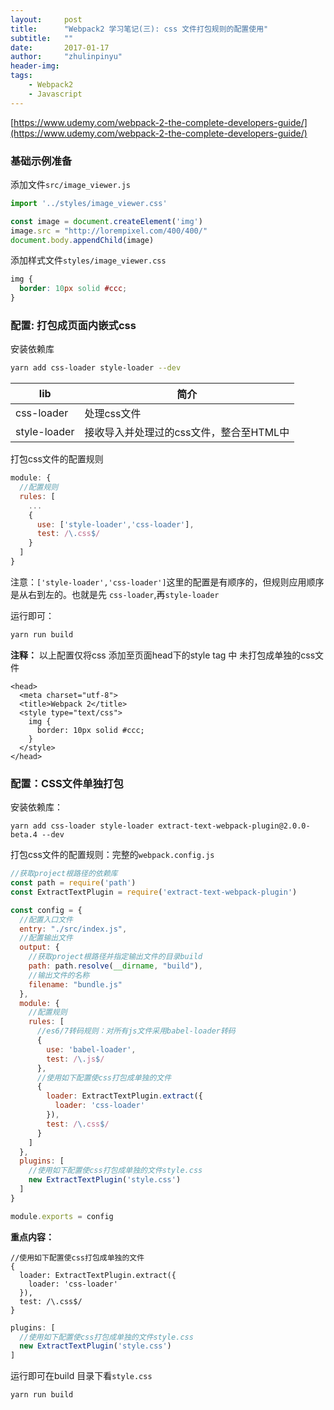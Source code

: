 ```yaml
---
layout:     post
title:      "Webpack2 学习笔记(三): css 文件打包规则的配置使用"
subtitle:   ""
date:       2017-01-17
author:     "zhulinpinyu"
header-img:
tags:
    - Webpack2
    - Javascript
---
```


[https://www.udemy.com/webpack-2-the-complete-developers-guide/](https://www.udemy.com/webpack-2-the-complete-developers-guide/)


### 基础示例准备
添加文件`src/image_viewer.js`

```javascript
import '../styles/image_viewer.css'

const image = document.createElement('img')
image.src = "http://lorempixel.com/400/400/"
document.body.appendChild(image)
```

添加样式文件`styles/image_viewer.css`

```css
img {
  border: 10px solid #ccc;
}
```

### 配置: 打包成页面内嵌式css

安装依赖库

```bash
yarn add css-loader style-loader --dev
```

|lib|简介|
|-|-|
|css-loader|处理css文件|
|style-loader|接收导入并处理过的css文件，整合至HTML中|


打包css文件的配置规则

```javascript
module: {
  //配置规则
  rules: [
    ...
    {
      use: ['style-loader','css-loader'],
      test: /\.css$/
    }
  ]
}
```

注意：`['style-loader','css-loader']`这里的配置是有顺序的，但规则应用顺序是从右到左的。也就是先 `css-loader`,再`style-loader`

运行即可：

```bash
yarn run build
```

**注释：** 以上配置仅将css 添加至页面head下的style tag 中  未打包成单独的css文件

```
<head>
  <meta charset="utf-8">
  <title>Webpack 2</title>
  <style type="text/css">
	img {
	  border: 10px solid #ccc;
	}
  </style>
</head>
```

### 配置：CSS文件单独打包

安装依赖库：

```
yarn add css-loader style-loader extract-text-webpack-plugin@2.0.0-beta.4 --dev
```

打包css文件的配置规则：完整的`webpack.config.js`

```javascript
//获取project根路径的依赖库
const path = require('path')
const ExtractTextPlugin = require('extract-text-webpack-plugin')

const config = {
  //配置入口文件
  entry: "./src/index.js",
  //配置输出文件
  output: {
    //获取project根路径并指定输出文件的目录build
    path: path.resolve(__dirname, "build"),
    //输出文件的名称
    filename: "bundle.js"
  },
  module: {
    //配置规则
    rules: [
      //es6/7转码规则：对所有js文件采用babel-loader转码
      {
        use: 'babel-loader',
        test: /\.js$/
      },
      //使用如下配置使css打包成单独的文件
      {
        loader: ExtractTextPlugin.extract({
          loader: 'css-loader'
        }),
        test: /\.css$/
      }
    ]
  },
  plugins: [
    //使用如下配置使css打包成单独的文件style.css
    new ExtractTextPlugin('style.css')
  ]
}

module.exports = config
```

**重点内容：**

```
//使用如下配置使css打包成单独的文件
{
  loader: ExtractTextPlugin.extract({
    loader: 'css-loader'
  }),
  test: /\.css$/
}
```

```javascript
plugins: [
  //使用如下配置使css打包成单独的文件style.css
  new ExtractTextPlugin('style.css')
]
```

运行即可在build 目录下看`style.css`

```
yarn run build
```
